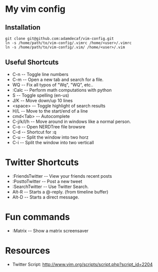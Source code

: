# My vim config

## Installation

    git clone git@github.com:adamdecaf/vim-config.git
    ln -s /home/path/to/vim-config/.vimrc /home/<user>/.vimrc
    ln -s /home/path/to/vim-config/.vim/ /home/<user>/.vim

## Useful Shortcuts
* C-n                     -- Toggle line numbers
* C-m                     -- Open a new tab and search for a file.
* WQ                      -- Fix all typos of "Wq", "WQ", etc..
* :Calc <expression>      -- Perform math computations with python
* S                       -- Toggle spelling (en-us)
* J/K                     -- Move down/up 10 lines
* &lt;space&gt;           -- Toggle highlight of search results
* H/L                     -- Move to the start/end of a line
* cmd&lt;Tab&gt;          -- Autocomplete
* C-j/k/l/h               -- Move around in windows like a normal person.
* C-o                     -- Open NERDTree file browsre
* C-d                     -- Shortcut for :q
* C-u                     -- Split the window into two horz
* C-i                     -- Split the window into two verticall

# Twitter Shortcuts
* :FriendsTwitter         -- View your friends recent posts
* :PosttoTwitter          -- Post a new tweet
* :SearchTwitter          -- Use Twitter Search.
* Alt-R                   -- Starts a @-reply. (from timeline buffer)
* Alt-D                   -- Starts a direct message.

# Fun commands
* :Matrix                 -- Show a matrix screensaver

# Resources
* Twitter Script: http://www.vim.org/scripts/script.php?script_id=2204
